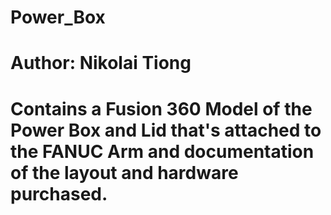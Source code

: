 # Power_Box
# Author: Nikolai Tiong
# Contains a Fusion 360 Model of the Power Box and Lid that's attached to the FANUC Arm and documentation of the layout and hardware purchased.
